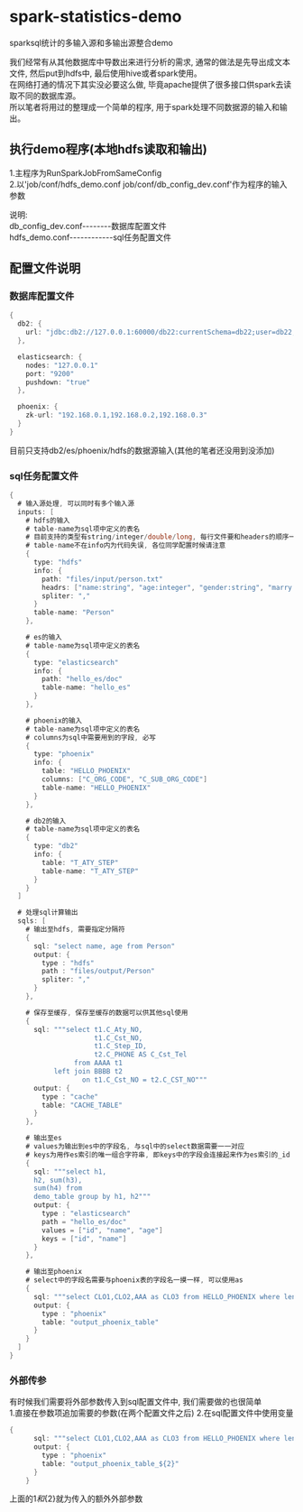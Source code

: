 # spark-statistics-demo
sparksql统计的多输入源和多输出源整合demo

我们经常有从其他数据库中导数出来进行分析的需求, 通常的做法是先导出成文本文件, 然后put到hdfs中, 最后使用hive或者spark使用。<br>
在网络打通的情况下其实没必要这么做, 毕竟apache提供了很多接口供spark去读取不同的数据库源。<br>
所以笔者将用过的整理成一个简单的程序, 用于spark处理不同数据源的输入和输出。<br>

## 执行demo程序(本地hdfs读取和输出)
1.主程序为RunSparkJobFromSameConfig<br>
2.以'job/conf/hdfs_demo.conf job/conf/db_config_dev.conf'作为程序的输入参数<br>

说明:<br>
db_config_dev.conf--------数据库配置文件<br>
hdfs_demo.conf------------sql任务配置文件<br>

## 配置文件说明
### 数据库配置文件
```java
{
  db2: {
    url: "jdbc:db2://127.0.0.1:60000/db22:currentSchema=db22;user=db22;password=db22;"
  },

  elasticsearch: {
    nodes: "127.0.0.1"
    port: "9200"
    pushdown: "true"
  },

  phoenix: {
    zk-url: "192.168.0.1,192.168.0.2,192.168.0.3"
  }
}
```
目前只支持db2/es/phoenix/hdfs的数据源输入(其他的笔者还没用到没添加)<br>

### sql任务配置文件
```java
{
  # 输入源处理, 可以同时有多个输入源
  inputs: [
    # hdfs的输入
    # table-name为sql项中定义的表名
    # 目前支持的类型有string/integer/double/long, 每行文件要和headers的顺序一一对应
    # table-name不在info内为代码失误, 各位同学配置时候请注意
    {
      type: "hdfs"
      info: {
        path: "files/input/person.txt"
        headrs: ["name:string", "age:integer", "gender:string", "marry:string", "income:double"]
        spliter: ","
      }
      table-name: "Person"
    },

    # es的输入
    # table-name为sql项中定义的表名
    {
      type: "elasticsearch"
      info: {
        path: "hello_es/doc"
        table-name: "hello_es"
      }
    },

    # phoenix的输入
    # table-name为sql项中定义的表名
    # columns为sql中需要用到的字段, 必写
    {
      type: "phoenix"
      info: {
        table: "HELLO_PHOENIX"
        columns: ["C_ORG_CODE", "C_SUB_ORG_CODE"]
        table-name: "HELLO_PHOENIX"
      }
    },

    # db2的输入
    # table-name为sql项中定义的表名
    {
      type: "db2"
      info: {
        table: "T_ATY_STEP"
        table-name: "T_ATY_STEP"
      }
    }
  ]

  # 处理sql计算输出
  sqls: [
    # 输出至hdfs, 需要指定分隔符
    {
      sql: "select name, age from Person"
      output: {
        type : "hdfs"
        path : "files/output/Person"
        spliter: ","
      }
    },

    # 保存至缓存, 保存至缓存的数据可以供其他sql使用
    {
      sql: """select t1.C_Aty_NO,
                     t1.C_Cst_NO,
                     t1.C_Step_ID,
                     t2.C_PHONE AS C_Cst_Tel
                from AAAA t1
           left join BBBB t2
                  on t1.C_Cst_NO = t2.C_CST_NO"""
      output: {
        type : "cache"
        table: "CACHE_TABLE"
      }
    },

    # 输出至es
    # values为输出到es中的字段名, 与sql中的select数据需要一一对应
    # keys为用作es索引的唯一组合字符串, 即keys中的字段会连接起来作为es索引的_id
    {
      sql: """select h1,
      h2, sum(h3),
      sum(h4) from
      demo_table group by h1, h2"""
      output: {
        type : "elasticsearch"
        path = "hello_es/doc"
        values = ["id", "name", "age"]
        keys = ["id", "name"]
      }
    },

    # 输出至phoenix
    # select中的字段名需要与phoenix表的字段名一摸一样, 可以使用as
    {
      sql: """select CLO1,CLO2,AAA as CLO3 from HELLO_PHOENIX where length(CLO1) > 2 """
      output: {
        type : "phoenix"
        table: "output_phoenix_table"
      }
    }
  ]
}
```

### 外部传参
有时候我们需要将外部参数传入到sql配置文件中, 我们需要做的也很简单<br>
1.直接在参数项追加需要的参数(在两个配置文件之后)
2.在sql配置文件中使用变量
```java
{
      sql: """select CLO1,CLO2,AAA as CLO3 from HELLO_PHOENIX where length(CLO1) > ${1} """
      output: {
        type : "phoenix"
        table: "output_phoenix_table_${2}"
      }
    }
```
上面的${1}和${2}就为传入的额外外部参数
